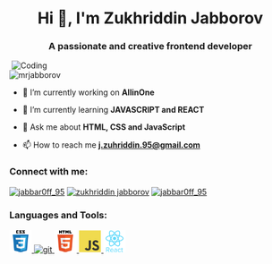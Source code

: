 <h1 align="center">Hi 👋, I'm Zukhriddin Jabborov</h1>
<h3 align="center">A passionate and creative frontend developer</h3>
<img align="right" alt="Coding" width="500" src="https://mir-s3-cdn-cf.behance.net/project_modules/max_1200/06f21a161921919.63cd7887d0a70.gif">

<p align="left"> <img src="https://komarev.com/ghpvc/?username=mrjabborov&label=Profile%20views&color=0e75b6&style=flat" alt="mrjabborov" /> </p>

- 🔭 I’m currently working on **AllinOne**

- 🌱 I’m currently learning **JAVASCRIPT and REACT**

- 💬 Ask me about **HTML, CSS and JavaScript**

- 📫 How to reach me **j.zuhriddin.95@gmail.com**

<h3 align="left">Connect with me:</h3>
<p align="left">
<a href="https://twitter.com/jabbar0ff_95" target="blank"><img align="center" src="https://raw.githubusercontent.com/rahuldkjain/github-profile-readme-generator/master/src/images/icons/Social/twitter.svg" alt="jabbar0ff_95" height="30" width="40" /></a>
<a href="https://fb.com/zukhriddin jabborov" target="blank"><img align="center" src="https://raw.githubusercontent.com/rahuldkjain/github-profile-readme-generator/master/src/images/icons/Social/facebook.svg" alt="zukhriddin jabborov" height="30" width="40" /></a>
<a href="https://instagram.com/jabbar0ff_95" target="blank"><img align="center" src="https://raw.githubusercontent.com/rahuldkjain/github-profile-readme-generator/master/src/images/icons/Social/instagram.svg" alt="jabbar0ff_95" height="30" width="40" /></a>
</p>

<h3 align="left">Languages and Tools:</h3>
<p align="left"> <a href="https://www.w3schools.com/css/" target="_blank" rel="noreferrer"> <img src="https://raw.githubusercontent.com/devicons/devicon/master/icons/css3/css3-original-wordmark.svg" alt="css3" width="40" height="40"/> </a> <a href="https://git-scm.com/" target="_blank" rel="noreferrer"> <img src="https://www.vectorlogo.zone/logos/git-scm/git-scm-icon.svg" alt="git" width="40" height="40"/> </a> <a href="https://www.w3.org/html/" target="_blank" rel="noreferrer"> <img src="https://raw.githubusercontent.com/devicons/devicon/master/icons/html5/html5-original-wordmark.svg" alt="html5" width="40" height="40"/> </a> <a href="https://developer.mozilla.org/en-US/docs/Web/JavaScript" target="_blank" rel="noreferrer"> <img src="https://raw.githubusercontent.com/devicons/devicon/master/icons/javascript/javascript-original.svg" alt="javascript" width="40" height="40"/> </a> <a href="https://reactjs.org/" target="_blank" rel="noreferrer"> <img src="https://raw.githubusercontent.com/devicons/devicon/master/icons/react/react-original-wordmark.svg" alt="react" width="40" height="40"/> </a> </p>
